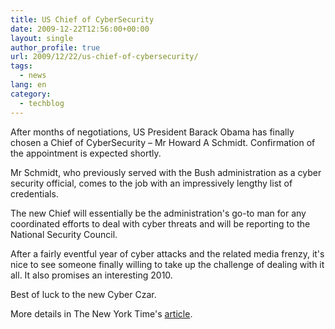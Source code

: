 ```yaml
---
title: US Chief of CyberSecurity
date: 2009-12-22T12:56:00+00:00
layout: single
author_profile: true
url: 2009/12/22/us-chief-of-cybersecurity/
tags:
  - news
lang: en
category: 
  - techblog
---
```

After months of negotiations, US President Barack Obama has finally chosen a Chief of CyberSecurity – Mr Howard A Schmidt. Confirmation of the appointment is expected shortly.

Mr Schmidt, who previously served with the Bush administration as a cyber security official, comes to the job with an impressively lengthy list of credentials.

The new Chief will essentially be the administration's go-to man for any coordinated efforts to deal with cyber threats and will be reporting to the National Security Council.

After a fairly eventful year of cyber attacks and the related media frenzy, it's nice to see someone finally willing to take up the challenge of dealing with it all. It also promises an interesting 2010.

Best of luck to the new Cyber Czar.

More details in The New York Time's [article](http://www.nytimes.com/2009/12/22/technology/internet/22cyber.html?hpw).